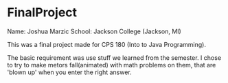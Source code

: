 # FinalProject
Name: Joshua Marzic
School: Jackson College (Jackson, MI) 

This was a final project made for CPS 180 (Into to Java Programming). 

The basic requirement was use stuff we learned from the semester. I chose to try to make metors fall(animated) with math problems on them, that are 'blown up' when you enter the right answer. 
